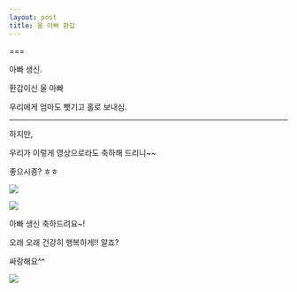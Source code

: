 ```yaml
---
layout: post
title: 울 아빠 환갑
---
```

===

아빠 생신.

환갑이신 울 아빠 

우리에게 엄마도 뺏기고 홀로 보내심.

---

하지만,

우리가 이렇게 영상으로라도 축하해 드리니~~

좋으시죵? ㅎㅎ

![](https://dl.dropboxusercontent.com/u/9792864/DSC02876.JPG)

![](https://dl.dropboxusercontent.com/u/9792864/DSC02877.JPG)

아빠 생신 축하드려요~!

오래 오래 건강히 행복하게!! 알죠? 

싸랑해요^^

![](https://encrypted-tbn2.gstatic.com/images?q=tbn:ANd9GcT7F92b4odYHMA4-Mn3mTF-uMldSBfVzg_BZXLFed2h0xL5l48MJQ)
